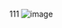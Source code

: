 111
![image](https://github.com/lennjf/dereshi/assets/41781491/d5ce64ff-a27d-4fbb-8216-7945286a4287)
